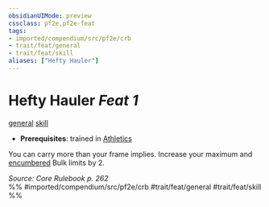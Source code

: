 ```yaml
---
obsidianUIMode: preview
cssclass: pf2e,pf2e-feat
tags:
- imported/compendium/src/pf2e/crb
- trait/feat/general
- trait/feat/skill
aliases: ["Hefty Hauler"]
---
```

# Hefty Hauler  *Feat 1*  
[general](general.md)  [skill](skill.md)  

- **Prerequisites**: trained in [Athletics](../skills.md#Athletics)

You can carry more than your frame implies. Increase your maximum and [encumbered](conditions.md#Encumbered) Bulk limits by 2.

*Source: Core Rulebook p. 262*  
%% #imported/compendium/src/pf2e/crb #trait/feat/general #trait/feat/skill %%